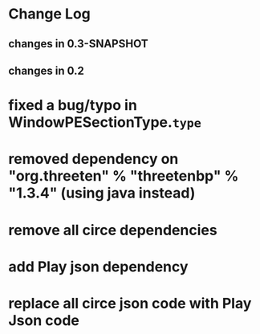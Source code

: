 Change Log
==========

## changes in 0.3-SNAPSHOT  


## changes in 0.2
# fixed a bug/typo in WindowPESectionType.`type`
# removed dependency on "org.threeten" % "threetenbp" % "1.3.4" (using java instead)
# remove all circe dependencies 
# add Play json dependency
# replace all circe json code with Play Json code

 

